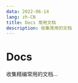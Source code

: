 ```yaml
---
data: 2022-06-14
lang: zh-CN
title: Docs 常用文档
description: 收集常用的文档
---
```

# Docs
收集精编常用的文档...
<Card />